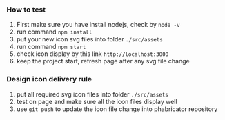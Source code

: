 ### How to test

1. First make sure you have install nodejs, check by `node -v`
2. run command `npm install`
3. put your new icon svg files into folder `./src/assets`
4. run command `npm start`
5. check icon display by this link `http://localhost:3000`
6. keep the project start, refresh page after any svg file change

### Design icon delivery rule

1. put all required svg icon files into folder `./src/assets`
2. test on page and make sure all the icon files display well
3. use `git push` to update the icon file change into phabricator repository
